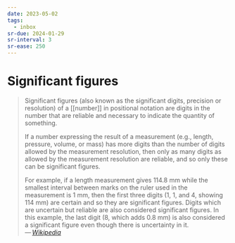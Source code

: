```yaml
---
date: 2023-05-02
tags:
  - inbox
sr-due: 2024-01-29
sr-interval: 3
sr-ease: 250
---
```

# Significant figures

> Significant figures (also known as the significant digits, precision or
> resolution) of a [[number]] in positional notation are digits in the number
> that are reliable and necessary to indicate the quantity of something.
>
> If a number expressing the result of a measurement (e.g., length, pressure,
> volume, or mass) has more digits than the number of digits allowed by the
> measurement resolution, then only as many digits as allowed by the measurement
> resolution are reliable, and so only these can be significant figures.
>
> For example, if a length measurement gives 114.8 mm while the smallest
> interval between marks on the ruler used in the measurement is 1 mm, then the
> first three digits (1, 1, and 4, showing 114 mm) are certain and so they are
> significant figures. Digits which are uncertain but reliable are also
> considered significant figures. In this example, the last digit (8, which adds
> 0.8 mm) is also considered a significant figure even though there is
> uncertainty in it.\
> — <cite>[Wikipedia](https://en.wikipedia.org/wiki/Significant_figures)</cite>
